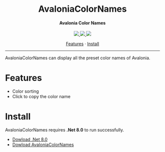 <h1 align="center">AvaloniaColorNames</h1>
<h4 align="center">Avalonia Color Names</h4>

<p align="center">
  <a href="https://opensource.org/licenses/MIT">
    <img src="http://img.shields.io/badge/License-MIT%20License-1e90ff.svg"/>
  </a>
  <a href="https://dotnet.microsoft.com">
    <img src="http://img.shields.io/badge/.Net-8.0-1e90ff.svg"/>
  </a>
  <a href="https://avaloniaui.net">
    <img src="http://img.shields.io/badge/Avalonia-11.1-1e90ff.svg"/>
  </a>
</p>

<p align="center">
  <a href="#features">Features</a> ·
  <a href="#install">Install</a>
</p>

---

AvaloniaColorNames can display all the preset color names of Avalonia.

# Features

- Color sorting
- Click to copy the color name

# Install

AvaloniaColorNames requires **.Net 8.0** to run successfully.

- [Dowload .Net 8.0](https://dotnet.microsoft.com/zh-cn/download/dotnet/latest/runtime)
- [Dowload AvaloniaColorNames](https://github.com/suoyukii/AvaloniaColorNames/releases)
